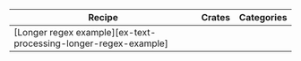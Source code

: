 | Recipe | Crates | Categories |
|--------|--------|------------|
| [Longer regex example][ex-text-processing-longer-regex-example] |  |  |

